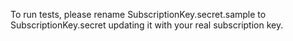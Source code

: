 ﻿To run tests, please rename SubscriptionKey.secret.sample to SubscriptionKey.secret updating it with your real subscription key.